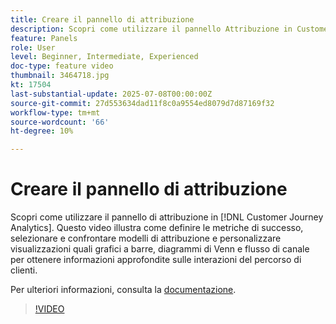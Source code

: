 ```yaml
---
title: Creare il pannello di attribuzione
description: Scopri come utilizzare il pannello Attribuzione in Customer Journey Analytics.
feature: Panels
role: User
level: Beginner, Intermediate, Experienced
doc-type: feature video
thumbnail: 3464718.jpg
kt: 17504
last-substantial-update: 2025-07-08T00:00:00Z
source-git-commit: 27d553634dad11f8c0a9554ed8079d7d87169f32
workflow-type: tm+mt
source-wordcount: '66'
ht-degree: 10%

---
```


# Creare il pannello di attribuzione

Scopri come utilizzare il pannello di attribuzione in [!DNL Customer Journey Analytics]. Questo video illustra come definire le metriche di successo, selezionare e confrontare modelli di attribuzione e personalizzare visualizzazioni quali grafici a barre, diagrammi di Venn e flusso di canale per ottenere informazioni approfondite sulle interazioni del percorso di clienti.

Per ulteriori informazioni, consulta la [documentazione](https://experienceleague.adobe.com/it/docs/analytics-platform/using/cja-workspace/panels/attribution).

>[!VIDEO](https://video.tv.adobe.com/v/3464718/?learn=on)